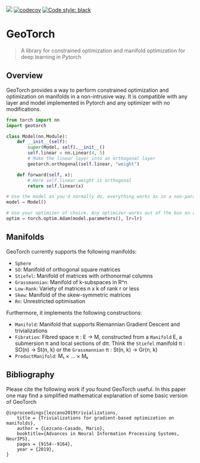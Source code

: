 ![](https://github.com/lezcano/geotorch/workflows/Build/badge.svg)
[![codecov](https://codecov.io/gh/Lezcano/geotorch/branch/master/graph/badge.svg?token=1AKM2EQ7RT)](https://codecov.io/gh/Lezcano/geotorch)
[![Code style: black](https://img.shields.io/badge/code%20style-black-000000.svg)](https://github.com/psf/black)

# GeoTorch
> A library for constrained optimization and manifold optimization for deep learning in Pytorch

## Overview

GeoTorch provides a way to perform constrained optimization and optimization on manifolds in a non-intrusive way. It is compatible with any layer and model implemented in Pytorch and any optimizer with no modifications.

```python
from torch import nn
import geotorch

class Model(nn.Module):
    def __init__(self):
        super(Model, self).__init__()
        self.linear = nn.Linear(4, 5)
        # Make the linear layer into an orthogonal layer
        geotorch.orthogonal(self.linear, "weight")

    def forward(self, x):
        # Here self.linear.weight is orthogonal
        return self.linear(x)

# Use the model as you'd normally do, everything works as in a non-parametrized model
model = Model()

# Use your optimizer of choice. Any optimizer works out of the box on any manifold
optim = torch.optim.Adam(model.parameters(), lr=lr)
```

## Manifolds

GeoTorch currently supports the following manifolds:
- `Sphere`
- `SO`: Manifold of orthogonal square matrices
- `Stiefel`: Manifold of matrices with orthonormal columns
- `Grassmannian`: Manifold of k-subspaces in R^n
- `Low-Rank`: Variety of matrices n x k of rank r or less
- `Skew`: Manifold of the skew-symmetric matrices
- `Rn`: Unrestricted optimisation

Furthermore, it implements the following constructions:
- `Manifold`: Manifold that supports Riemannian Gradient Descent and trivializations
- `Fibration`: Fibred space π : E → M, constructed from a `Manifold` E, a submersion π and local sections of dπ. Think the `Stiefel` manifold π : SO(n) → St(n, k) or the `Grassmannian` π : St(n, k) → Gr(n, k)
- `ProductManifold`: M₁ × ... × Mₖ

## Bibliography

Please cite the following work if you found GeoTorch useful. In this paper one may find a simplified mathematical explanation of some basic version of GeoTorch
```
@inproceedings{lezcano2019trivializations,
    title = {Trivializations for gradient-based optimization on manifolds},
    author = {Lezcano-Casado, Mario},
    booktitle={Advances in Neural Information Processing Systems, NeurIPS},
    pages = {9154--9164},
    year = {2019},
}
```
